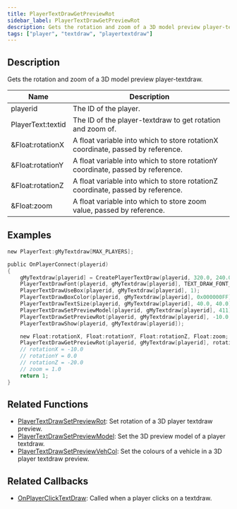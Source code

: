 ```yaml
---
title: PlayerTextDrawGetPreviewRot
sidebar_label: PlayerTextDrawGetPreviewRot
description: Gets the rotation and zoom of a 3D model preview player-textdraw.
tags: ["player", "textdraw", "playertextdraw"]
---
```


<VersionWarn version='omp v1.1.0.2612' />

## Description

Gets the rotation and zoom of a 3D model preview player-textdraw.

| Name              | Description                                                                     |
| ----------------- | ------------------------------------------------------------------------------- |
| playerid          | The ID of the player.                                                           |
| PlayerText:textid | The ID of the player-textdraw to get rotation and zoom of.                      |
| &Float:rotationX  | A float variable into which to store rotationX coordinate, passed by reference. |
| &Float:rotationY  | A float variable into which to store rotationY coordinate, passed by reference. |
| &Float:rotationZ  | A float variable into which to store rotationZ coordinate, passed by reference. |
| &Float:zoom       | A float variable into which to store zoom value, passed by reference.           |

## Examples

```c
new PlayerText:gMyTextdraw[MAX_PLAYERS];

public OnPlayerConnect(playerid)
{
    gMyTextdraw[playerid] = CreatePlayerTextDraw(playerid, 320.0, 240.0, "_");
    PlayerTextDrawFont(playerid, gMyTextdraw[playerid], TEXT_DRAW_FONT_MODEL_PREVIEW);
    PlayerTextDrawUseBox(playerid, gMyTextdraw[playerid], 1);
    PlayerTextDrawBoxColor(playerid, gMyTextdraw[playerid], 0x000000FF);
    PlayerTextDrawTextSize(playerid, gMyTextdraw[playerid], 40.0, 40.0);
    PlayerTextDrawSetPreviewModel(playerid, gMyTextdraw[playerid], 411);
    PlayerTextDrawSetPreviewRot(playerid, gMyTextdraw[playerid], -10.0, 0.0, -20.0, 1.0);
    PlayerTextDrawShow(playerid, gMyTextdraw[playerid]);

    new Float:rotationX, Float:rotationY, Float:rotationZ, Float:zoom;
    PlayerTextDrawGetPreviewRot(playerid, gMyTextdraw[playerid], rotationX, rotationY, rotationZ, zoom);
    // rotationX = -10.0
    // rotationY = 0.0
    // rotationZ = -20.0
    // zoom = 1.0
    return 1;
}
```

## Related Functions

- [PlayerTextDrawSetPreviewRot](PlayerTextDrawSetPreviewRot): Set rotation of a 3D player textdraw preview.
- [PlayerTextDrawSetPreviewModel](PlayerTextDrawSetPreviewModel): Set the 3D preview model of a player textdraw.
- [PlayerTextDrawSetPreviewVehCol](PlayerTextDrawSetPreviewVehCol): Set the colours of a vehicle in a 3D player textdraw preview.

## Related Callbacks

- [OnPlayerClickTextDraw](../callbacks/OnPlayerClickTextDraw): Called when a player clicks on a textdraw.
